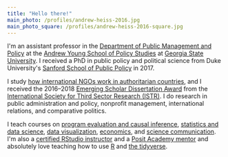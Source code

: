 ```yaml
---
title: "Hello there!"
main_photo: /profiles/andrew-heiss-2016.jpg
main_photo_square: /profiles/andrew-heiss-2016-square.jpg
---
```


I'm an assistant professor in the [Department of Public Management and Policy](https://aysps.gsu.edu/public-management-policy/) at the [Andrew Young School of Policy Studies](https://aysps.gsu.edu/) at [Georgia State University](https://www.gsu.edu/). I received a PhD in public policy and political science from Duke University's [Sanford School of Public Policy](http://sanford.duke.edu/) in 2017.

I study [how international NGOs work in authoritarian countries](https://www.ingoresearch.org/amicable-contempt/), and I received the 2016–2018 [Emerging Scholar Dissertation Award](https://www.istr.org/page/DissertationISTR) from the [International Society for Third Sector Research (ISTR)](https://www.istr.org/). I do research in public administration and policy, nonprofit management, international relations, and comparative politics.

I teach courses on [program evaluation and causal inference](https://evalf22.classes.andrewheiss.com/), [statistics and data science](https://statsf18.classes.andrewheiss.com/), [data visualization](https://datavizs22.classes.andrewheiss.com/), [economics](https://econs22.classes.andrewheiss.com/), and [science communication](https://storiesf17.classes.andrewheiss.com/). I'm also a [certified RStudio instructor](https://education.rstudio.com/trainers/people/heiss+andrew/) and a [Posit Academy mentor](https://posit.co/products/enterprise/academy/) and absolutely love teaching how to use [R](https://www.r-project.org/) and [the tidyverse](https://www.tidyverse.org/).
